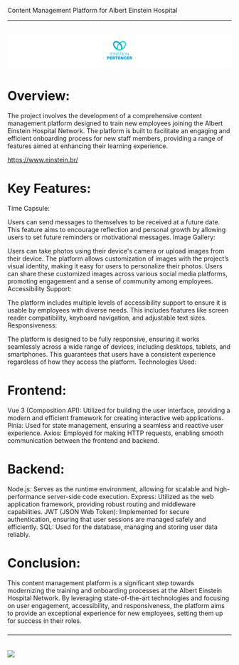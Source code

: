 Content Management Platform for Albert Einstein Hospital

---
![](https://github.com/Peixekru/pertencer_frontend/blob/main/_info/header.png)
---

# Overview:

The project involves the development of a comprehensive content management platform designed to train new employees joining the Albert Einstein Hospital Network. The platform is built to facilitate an engaging and efficient onboarding process for new staff members, providing a range of features aimed at enhancing their learning experience.

https://www.einstein.br/

# Key Features:

Time Capsule:

Users can send messages to themselves to be received at a future date. This feature aims to encourage reflection and personal growth by allowing users to set future reminders or motivational messages.
Image Gallery:

Users can take photos using their device's camera or upload images from their device.
The platform allows customization of images with the project’s visual identity, making it easy for users to personalize their photos.
Users can share these customized images across various social media platforms, promoting engagement and a sense of community among employees.
Accessibility Support:

The platform includes multiple levels of accessibility support to ensure it is usable by employees with diverse needs. This includes features like screen reader compatibility, keyboard navigation, and adjustable text sizes.
Responsiveness:

The platform is designed to be fully responsive, ensuring it works seamlessly across a wide range of devices, including desktops, tablets, and smartphones. This guarantees that users have a consistent experience regardless of how they access the platform.
Technologies Used:

# Frontend:

Vue 3 (Composition API): Utilized for building the user interface, providing a modern and efficient framework for creating interactive web applications.
Pinia: Used for state management, ensuring a seamless and reactive user experience.
Axios: Employed for making HTTP requests, enabling smooth communication between the frontend and backend.

# Backend:

Node.js: Serves as the runtime environment, allowing for scalable and high-performance server-side code execution.
Express: Utilized as the web application framework, providing robust routing and middleware capabilities.
JWT (JSON Web Token): Implemented for secure authentication, ensuring that user sessions are managed safely and efficiently.
SQL: Used for the database, managing and storing user data reliably.

# Conclusion:

This content management platform is a significant step towards modernizing the training and onboarding processes at the Albert Einstein Hospital Network. By leveraging state-of-the-art technologies and focusing on user engagement, accessibility, and responsiveness, the platform aims to provide an exceptional experience for new employees, setting them up for success in their roles.


#####
---
![](https://github.com/Peixekru/pertencer_frontend/blob/main/_info/descript.png)
---